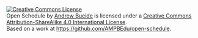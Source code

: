 <a rel="license" href="http://creativecommons.org/licenses/by-sa/4.0/"><img alt="Creative Commons License" style="border-width:0" src="https://i.creativecommons.org/l/by-sa/4.0/88x31.png" /></a><br /><span xmlns:dct="http://purl.org/dc/terms/" href="http://purl.org/dc/dcmitype/Text" property="dct:title" rel="dct:type">Open Schedule</span> by <a xmlns:cc="http://creativecommons.org/ns#" href="https://github.com/AMPBEdu/" property="cc:attributionName" rel="cc:attributionURL">Andrew Bueide</a> is licensed under a <a rel="license" href="http://creativecommons.org/licenses/by-sa/4.0/">Creative Commons Attribution-ShareAlike 4.0 International License</a>.<br />Based on a work at <a xmlns:dct="http://purl.org/dc/terms/" href="https://github.com/AMPBEdu/open-schedule" rel="dct:source">https://github.com/AMPBEdu/open-schedule</a>.
